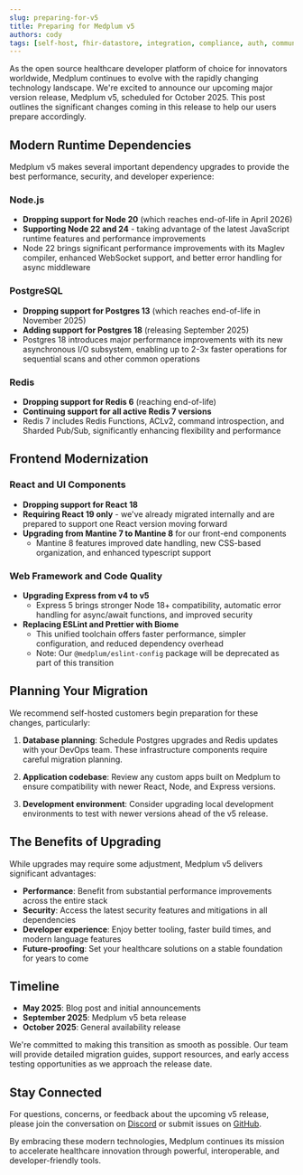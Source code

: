 ```yaml
---
slug: preparing-for-v5
title: Preparing for Medplum v5
authors: cody
tags: [self-host, fhir-datastore, integration, compliance, auth, community]
---
```


As the open source healthcare developer platform of choice for innovators worldwide, Medplum continues to evolve with the rapidly changing technology landscape. We're excited to announce our upcoming major version release, Medplum v5, scheduled for October 2025. This post outlines the significant changes coming in this release to help our users prepare accordingly.

<!-- truncate -->

## Modern Runtime Dependencies

Medplum v5 makes several important dependency upgrades to provide the best performance, security, and developer experience:

### Node.js

- **Dropping support for Node 20** (which reaches end-of-life in April 2026)
- **Supporting Node 22 and 24** - taking advantage of the latest JavaScript runtime features and performance improvements
- Node 22 brings significant performance improvements with its Maglev compiler, enhanced WebSocket support, and better error handling for async middleware

### PostgreSQL

- **Dropping support for Postgres 13** (which reaches end-of-life in November 2025)
- **Adding support for Postgres 18** (releasing September 2025)
- Postgres 18 introduces major performance improvements with its new asynchronous I/O subsystem, enabling up to 2-3x faster operations for sequential scans and other common operations

### Redis

- **Dropping support for Redis 6** (reaching end-of-life)
- **Continuing support for all active Redis 7 versions**
- Redis 7 includes Redis Functions, ACLv2, command introspection, and Sharded Pub/Sub, significantly enhancing flexibility and performance

## Frontend Modernization

### React and UI Components

- **Dropping support for React 18**
- **Requiring React 19 only** - we've already migrated internally and are prepared to support one React version moving forward
- **Upgrading from Mantine 7 to Mantine 8** for our front-end components
  - Mantine 8 features improved date handling, new CSS-based organization, and enhanced typescript support

### Web Framework and Code Quality

- **Upgrading Express from v4 to v5**
  - Express 5 brings stronger Node 18+ compatibility, automatic error handling for async/await functions, and improved security
- **Replacing ESLint and Prettier with Biome**
  - This unified toolchain offers faster performance, simpler configuration, and reduced dependency overhead
  - Note: Our `@medplum/eslint-config` package will be deprecated as part of this transition

## Planning Your Migration

We recommend self-hosted customers begin preparation for these changes, particularly:

1. **Database planning**: Schedule Postgres upgrades and Redis updates with your DevOps team. These infrastructure components require careful migration planning.

2. **Application codebase**: Review any custom apps built on Medplum to ensure compatibility with newer React, Node, and Express versions.

3. **Development environment**: Consider upgrading local development environments to test with newer versions ahead of the v5 release.

## The Benefits of Upgrading

While upgrades may require some adjustment, Medplum v5 delivers significant advantages:

- **Performance**: Benefit from substantial performance improvements across the entire stack
- **Security**: Access the latest security features and mitigations in all dependencies
- **Developer experience**: Enjoy better tooling, faster build times, and modern language features
- **Future-proofing**: Set your healthcare solutions on a stable foundation for years to come

## Timeline

- **May 2025**: Blog post and initial announcements
- **September 2025**: Medplum v5 beta release
- **October 2025**: General availability release

We're committed to making this transition as smooth as possible. Our team will provide detailed migration guides, support resources, and early access testing opportunities as we approach the release date.

## Stay Connected

For questions, concerns, or feedback about the upcoming v5 release, please join the conversation on [Discord](https://discord.gg/medplum) or submit issues on [GitHub](https://github.com/medplum/medplum).

By embracing these modern technologies, Medplum continues its mission to accelerate healthcare innovation through powerful, interoperable, and developer-friendly tools.
